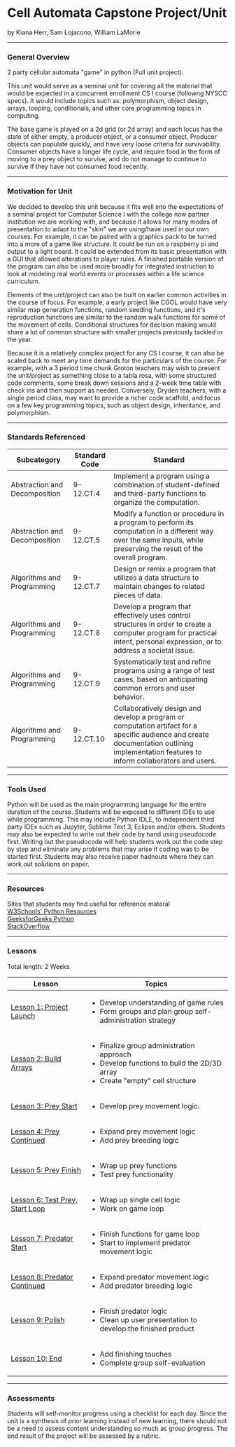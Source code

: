 # Cell Automata Capstone Project/Unit
by Kiana Herr, Sam Lojacono, William LaMorie

-----

### General Overview
2 party cellular automata "game" in python (Full unit project).

This unit would serve as a seminal unit for covering all the material that would be expected in a concurrent enrollment CS I course (followng NYSCC specs). It would include topics such as: polymorphism, object design, arrays, looping, conditionals, and other core programming topics in computing.

The base game is played on a 2d grid (or 2d array) and each locus has the state of either empty, a producer object, or a consumer object. Producer objects can populate quickly, and have very loose criteria for survivability. Consumer objects have a longer life cycle, and require food in the form of moving to a prey object to survive, and do not manage to continue to survive if they have not consumed food recently.

---

### Motivation for Unit
We decided to develop this unit because it fits well into the expectations of a seminal project for Computer Science I with the college now partner institution we are working with, and because it allows for many modes of presentation to adapt to the "skin" we are using/have used in our own courses. For example, it can be paired with a graphics pack to be turned into a more of a game like structure. It could be run on a raspberry pi and output to a light board. It could be extended from its basic presentation with a GUI that allowed alterations to player rules. A finished portable version of the program can also be used more broadly for integrated instruction to look at modeling real world events or processes within a life science curriculum.

Elements of the unit/project can also be built on earlier common activities in the course of focus. For example, a early project like CGOL would have very similar map generation functions, random seeding functions, and it's reproduction functions are similar to the random walk functions for some of the movement of cells. Conditional structures for decision making would share a lot of common structure with smaller projects previously tackled in the year.  

Because it is a relatively complex project for any CS I course, it can also be scaled back to meet any time demands for the particulars of the course. For example, with a 3 period time chunk Groton teachers may wish to present the unit/project as something close to a tabla rosa, with some structured code comments, some break down sessions and a 2-week time table with check ins and then support as needed. Conversely, Dryden teachers, with a single period class, may want to provide a richer code scaffold, and focus on a few key programming topics, such as object design, inheritance, and polymorphism. 

---

### Standards Referenced

|Subcategory|Standard Code|Standard|
|---|---|---|
|Abstraction and Decomposition|9-12.CT.4 |Implement a program using a combination of student-defined and third-party functions to organize the computation.|
|Abstraction and Decomposition|9-12.CT.5 |Modify a function or procedure in a program to perform its computation in a different way over the same inputs, while preserving the result of the overall program.|
|Algorithms and Programming|9-12.CT.7 |Design or remix a program that utilizes a data structure to maintain changes to related pieces of data.|
|Algorithms and Programming|9-12.CT.8 |Develop a program that effectively uses control structures in order to create a computer program for practical intent, personal expression, or to address a societal issue.|
|Algorithms and Programming|9-12.CT.9 |Systematically test and refine programs using a range of test cases, based on anticipating common errors and user behavior.|
|Algorithms and Programming|9-12.CT.10| Collaboratively design and develop a program or computation artifact for a specific audience and create documentation outlining implementation features to inform collaborators and users.|
---

### Tools Used 

Python will be used as the main programming language for the entire duration of the course.  Students will be exposed to different IDEs to use while programming. This may include Python IDLE, to independent third party IDEs such as Jupyter, Sublime Text 3, Eclipse and/or others. Students may also be expected to write out their code by hand using pseudocode first.  Writing out the pseudocode will help students work out the code step by step and eliminate any problems that may arise if coding was to be started first.  Students may also receive paper hadnouts where they can work out solutions on paper.

---

### Resources

Sites that students may find useful for reference materal <br>
[W3Schools' Python Resources](https://www.w3schools.com/python/default.asp) <br>
[GeeksforGeeks Python](https://www.geeksforgeeks.org/python-programming-language/?ref=shm) <br>
[StackOverflow](https://stackoverflow.com/)

---

### Lessons
Total length: 2 Weeks

|Lesson|Topics|
|------|------|
|[Lesson 1: Project Launch](/lessons/00_launch/lesson00.md)|<ul><li>Develop understanding of game rules</li><li>Form groups and plan group self-administration strategy</li></ul>|
|[Lesson 2: Build Arrays](https://github.com/hunter-teacher-cert/unit_plan-int-math-pi/blob/main/Lesson02_arrays)|<ul><li>Finalize group administration approach</li><li>Develop functions to build the 2D/3D array</li><li>Create "empty" cell structure</li><ul>|
|[Lesson 3: Prey Start](https://github.com/hunter-teacher-cert/unit_plan-int-math-pi/blob/main/Lesson03_prey1)|<ul><li>Develop prey movement logic.</li></ul>|
|[Lesson 4: Prey Continued](https://github.com/hunter-teacher-cert/unit_plan-int-math-pi/blob/main/Lesson04_prey2)|<ul><li>Expand prey movement logic</li><li>Add prey breeding logic</li></ul>|
|[Lesson 5: Prey Finish](https://github.com/hunter-teacher-cert/unit_plan-int-math-pi/blob/main/Lesson05_prey3)|<ul><li>Wrap up prey functions</li><li>Test prey functionality</li></ul>|
|[Lesson 6: Test Prey, Start Loop](https://github.com/hunter-teacher-cert/unit_plan-int-math-pi/blob/main/Lesson06_loop)|<ul><li>Wrap up single cell logic</li><li>Work on game loop</li></ul>|
|[Lesson 7: Predator Start](https://github.com/hunter-teacher-cert/unit_plan-int-math-pi/blob/main/Lesson07_pred1)|<ul><li>Finish functions for game loop</li><li>Start to implement predator movement logic</li></ul>|
|[Lesson 8: Predator Continued](https://github.com/hunter-teacher-cert/unit_plan-int-math-pi/blob/main/Lesson08_pred2)|<ul><li>Expand predator movement logic</li><li>Add predator breeding logic</li></ul>|
|[Lesson 9: Polish](https://github.com/hunter-teacher-cert/unit_plan-int-math-pi/blob/main/Lesson09_polish)|<ul><li>Finish predator logic</li><li>Clean up user presentation to develop the finished product</li><ul>|
|[Lesson 10: End](https://github.com/hunter-teacher-cert/unit_plan-int-math-pi/blob/main/Lesson10_end)|<ul><li>Add finishing touches</li><li>Complete group self-evaluation</li></ul>|

---

### Assessments

Students will self-monitor progress using a checklist for each day. Since the unit is a synthesis of prior learning instead of new learning, there should not be a need to assess content understanding so much as group progress. The end result of the project will be assessed by a rubric.
